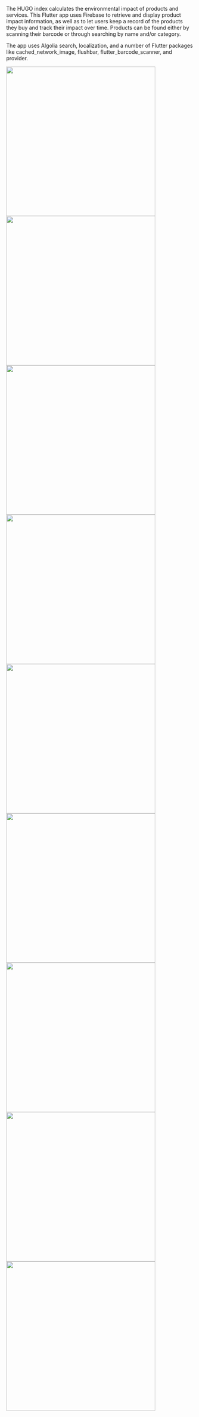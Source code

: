 The HUGO index calculates the environmental impact of products and services. This Flutter app uses Firebase to retrieve and display product impact information, as well as to let users keep a record of the products they buy and track their impact over time. Products can be found either by scanning their barcode or through searching by name and/or category.

The app uses Algolia search, localization, and a number of Flutter packages like cached_network_image, flushbar, flutter_barcode_scanner, and provider.

<a href="url"><img src="https://github.com/malcolm-weathers/hugo_app/blob/main/s0new.jpg?raw=true" align="left" height="400" ></a>
<a href="url"><img src="https://github.com/malcolm-weathers/hugo_app/blob/main/s1new.jpg?raw=true" align="left" height="400" ></a>
<a href="url"><img src="https://github.com/malcolm-weathers/hugo_app/blob/main/s2new.jpg?raw=true" align="left" height="400" ></a>
<a href="url"><img src="https://github.com/malcolm-weathers/hugo_app/blob/main/s3new.jpg?raw=true" align="left" height="400" ></a>
<a href="url"><img src="https://github.com/malcolm-weathers/hugo_app/blob/main/s4new.jpg?raw=true" align="left" height="400" ></a>
<a href="url"><img src="https://github.com/malcolm-weathers/hugo_app/blob/main/s5new.jpg?raw=true" align="left" height="400" ></a>
<a href="url"><img src="https://github.com/malcolm-weathers/hugo_app/blob/main/s6new.jpg?raw=true" align="left" height="400" ></a>
<a href="url"><img src="https://github.com/malcolm-weathers/hugo_app/blob/main/s7new.jpg?raw=true" align="left" height="400" ></a>
<a href="url"><img src="https://github.com/malcolm-weathers/hugo_app/blob/main/s8new.jpg?raw=true" align="left" height="400" ></a>
